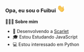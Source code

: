 ### Opa, eu sou o Fuibui <img src="https://github.com/devSouvik/devSouvik/blob/master/Hi.gif" width="25">

**👨🏻‍💻 Sobre mim**

- 🔭 Desenvolvendo a [Scarlet](http://scarlet-website.glitch.me/)
- 🎓 Estou Estudando JavaScript 
- 💻 Estou interessado em Python
